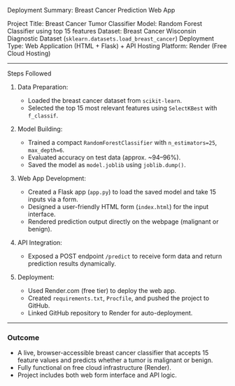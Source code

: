 
Deployment Summary: Breast Cancer Prediction Web App

Project Title: Breast Cancer Tumor Classifier
Model: Random Forest Classifier using top 15 features
Dataset: Breast Cancer Wisconsin Diagnostic Dataset (`sklearn.datasets.load_breast_cancer`)
Deployment Type: Web Application (HTML + Flask) + API
Hosting Platform: Render (Free Cloud Hosting)

---

Steps Followed

1. Data Preparation:

   * Loaded the breast cancer dataset from `scikit-learn`.
   * Selected the top 15 most relevant features using `SelectKBest` with `f_classif`.

2. Model Building:

   * Trained a compact `RandomForestClassifier` with `n_estimators=25`, `max_depth=6`.
   * Evaluated accuracy on test data (approx. \~94–96%).
   * Saved the model as `model.joblib` using `joblib.dump()`.

3. Web App Development:

   * Created a Flask app (`app.py`) to load the saved model and take 15 inputs via a form.
   * Designed a user-friendly HTML form (`index.html`) for the input interface.
   * Rendered prediction output directly on the webpage (malignant or benign).

4. API Integration:

   * Exposed a POST endpoint `/predict` to receive form data and return prediction results dynamically.

5. Deployment:

   * Used Render.com (free tier) to deploy the web app.
   * Created `requirements.txt`, `Procfile`, and pushed the project to GitHub.
   * Linked GitHub repository to Render for auto-deployment.

---

### Outcome

* A live, browser-accessible breast cancer classifier that accepts 15 feature values and predicts whether a tumor is malignant or benign.
* Fully functional on free cloud infrastructure (Render).
* Project includes both web form interface and API logic.

